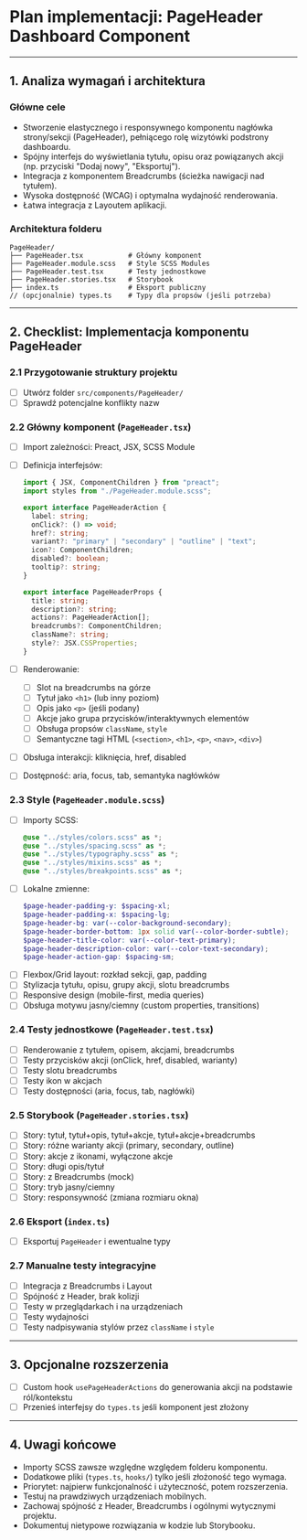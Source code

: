# Plan implementacji: **PageHeader Dashboard Component**

---

## 1. Analiza wymagań i architektura

### Główne cele

- Stworzenie elastycznego i responsywnego komponentu nagłówka strony/sekcji (PageHeader), pełniącego rolę wizytówki podstrony dashboardu.
- Spójny interfejs do wyświetlania tytułu, opisu oraz powiązanych akcji (np. przyciski "Dodaj nowy", "Eksportuj").
- Integracja z komponentem Breadcrumbs (ścieżka nawigacji nad tytułem).
- Wysoka dostępność (WCAG) i optymalna wydajność renderowania.
- Łatwa integracja z Layoutem aplikacji.

### Architektura folderu

```
PageHeader/
├── PageHeader.tsx           # Główny komponent
├── PageHeader.module.scss   # Style SCSS Modules
├── PageHeader.test.tsx      # Testy jednostkowe
├── PageHeader.stories.tsx   # Storybook
├── index.ts                 # Eksport publiczny
// (opcjonalnie) types.ts    # Typy dla propsów (jeśli potrzeba)
```

---

## 2. Checklist: Implementacja komponentu PageHeader

### 2.1 Przygotowanie struktury projektu

- [ ] Utwórz folder `src/components/PageHeader/`
- [ ] Sprawdź potencjalne konflikty nazw

### 2.2 Główny komponent (`PageHeader.tsx`)

- [ ] Import zależności: Preact, JSX, SCSS Module
- [ ] Definicja interfejsów:

  ```ts
  import { JSX, ComponentChildren } from "preact";
  import styles from "./PageHeader.module.scss";

  export interface PageHeaderAction {
    label: string;
    onClick?: () => void;
    href?: string;
    variant?: "primary" | "secondary" | "outline" | "text";
    icon?: ComponentChildren;
    disabled?: boolean;
    tooltip?: string;
  }

  export interface PageHeaderProps {
    title: string;
    description?: string;
    actions?: PageHeaderAction[];
    breadcrumbs?: ComponentChildren;
    className?: string;
    style?: JSX.CSSProperties;
  }
  ```

- [ ] Renderowanie:
  - [ ] Slot na breadcrumbs na górze
  - [ ] Tytuł jako `<h1>` (lub inny poziom)
  - [ ] Opis jako `<p>` (jeśli podany)
  - [ ] Akcje jako grupa przycisków/interaktywnych elementów
  - [ ] Obsługa propsów `className`, `style`
  - [ ] Semantyczne tagi HTML (`<section>`, `<h1>`, `<p>`, `<nav>`, `<div>`)
- [ ] Obsługa interakcji: kliknięcia, href, disabled
- [ ] Dostępność: aria, focus, tab, semantyka nagłówków

### 2.3 Style (`PageHeader.module.scss`)

- [ ] Importy SCSS:
  ```scss
  @use "../styles/colors.scss" as *;
  @use "../styles/spacing.scss" as *;
  @use "../styles/typography.scss" as *;
  @use "../styles/mixins.scss" as *;
  @use "../styles/breakpoints.scss" as *;
  ```
- [ ] Lokalne zmienne:
  ```scss
  $page-header-padding-y: $spacing-xl;
  $page-header-padding-x: $spacing-lg;
  $page-header-bg: var(--color-background-secondary);
  $page-header-border-bottom: 1px solid var(--color-border-subtle);
  $page-header-title-color: var(--color-text-primary);
  $page-header-description-color: var(--color-text-secondary);
  $page-header-action-gap: $spacing-sm;
  ```
- [ ] Flexbox/Grid layout: rozkład sekcji, gap, padding
- [ ] Stylizacja tytułu, opisu, grupy akcji, slotu breadcrumbs
- [ ] Responsive design (mobile-first, media queries)
- [ ] Obsługa motywu jasny/ciemny (custom properties, transitions)

### 2.4 Testy jednostkowe (`PageHeader.test.tsx`)

- [ ] Renderowanie z tytułem, opisem, akcjami, breadcrumbs
- [ ] Testy przycisków akcji (onClick, href, disabled, warianty)
- [ ] Testy slotu breadcrumbs
- [ ] Testy ikon w akcjach
- [ ] Testy dostępności (aria, focus, tab, nagłówki)

### 2.5 Storybook (`PageHeader.stories.tsx`)

- [ ] Story: tytuł, tytuł+opis, tytuł+akcje, tytuł+akcje+breadcrumbs
- [ ] Story: różne warianty akcji (primary, secondary, outline)
- [ ] Story: akcje z ikonami, wyłączone akcje
- [ ] Story: długi opis/tytuł
- [ ] Story: z Breadcrumbs (mock)
- [ ] Story: tryb jasny/ciemny
- [ ] Story: responsywność (zmiana rozmiaru okna)

### 2.6 Eksport (`index.ts`)

- [ ] Eksportuj `PageHeader` i ewentualne typy

### 2.7 Manualne testy integracyjne

- [ ] Integracja z Breadcrumbs i Layout
- [ ] Spójność z Header, brak kolizji
- [ ] Testy w przeglądarkach i na urządzeniach
- [ ] Testy wydajności
- [ ] Testy nadpisywania stylów przez `className` i `style`

---

## 3. Opcjonalne rozszerzenia

- [ ] Custom hook `usePageHeaderActions` do generowania akcji na podstawie ról/kontekstu
- [ ] Przenieś interfejsy do `types.ts` jeśli komponent jest złożony

---

## 4. Uwagi końcowe

- Importy SCSS zawsze względne względem folderu komponentu.
- Dodatkowe pliki (`types.ts`, `hooks/`) tylko jeśli złożoność tego wymaga.
- Priorytet: najpierw funkcjonalność i użyteczność, potem rozszerzenia.
- Testuj na prawdziwych urządzeniach mobilnych.
- Zachowaj spójność z Header, Breadcrumbs i ogólnymi wytycznymi projektu.
- Dokumentuj nietypowe rozwiązania w kodzie lub Storybooku.

